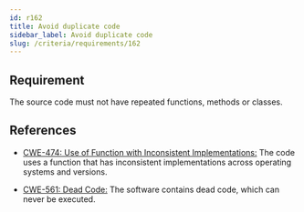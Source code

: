 ```yaml
---
id: r162
title: Avoid duplicate code
sidebar_label: Avoid duplicate code
slug: /criteria/requirements/162
---
```


## Requirement

The source code must not have repeated functions, methods or classes.

## References

- [CWE-474: Use of Function with Inconsistent Implementations:](https://cwe.mitre.org/data/definitions/474.html)
  The code uses a function
  that has inconsistent implementations
  across operating systems and versions.

- [CWE-561: Dead Code:](https://cwe.mitre.org/data/definitions/561.html)
  The software contains dead code,
  which can never be executed.
